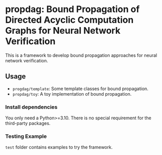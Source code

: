 # propdag: Bound Propagation of Directed Acyclic Computation Graphs for Neural Network Verification

This is a framework to develop bound propagation approaches for neural network verification.

## Usage

- `progdag/template`: Some template classes for bound propagation.
- `propdag/toy`: A toy implementation of bound propagation.

### Install dependencies

You only need a Python>=3.10. There is no special requirement for the third-party packages.

### Testing Example

`test` folder contains examples to try the framework.